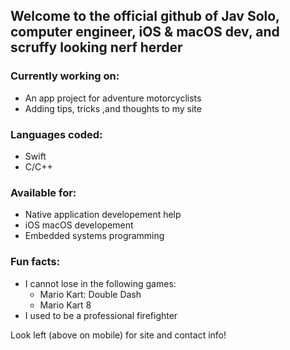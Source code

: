 <!--
**jav-solo/jav-solo** is a ✨ _special_ ✨ repository because its `README.md` (this file) appears on your GitHub profile.

Here are some ideas to get you started:

- 🔭 I’m currently working on ...
- 🌱 I’m currently learning ...
- 👯 I’m looking to collaborate on ...
- 🤔 I’m looking for help with ...
- 💬 Ask me about ...
- 📫 How to reach me: ...
- 😄 Pronouns: ...
- ⚡ Fun fact: ...
-->

## Welcome to the official github of Jav Solo, computer engineer, iOS & macOS dev, and scruffy looking nerf herder

### Currently working on:
- An app project for adventure motorcyclists
- Adding tips, tricks ,and thoughts to my site

### Languages coded:
- Swift
- C/C++

### Available for:
- Native application developement help
- iOS macOS developement
- Embedded systems programming

### Fun facts: 
- I cannot lose in the following games: 
  - Mario Kart: Double Dash 
  - Mario Kart 8
- I used to be a professional firefighter

Look left (above on mobile) for site and contact info!
